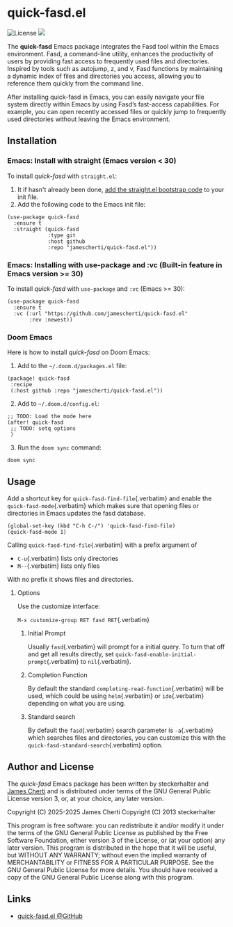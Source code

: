 # quick-fasd.el
![License](https://img.shields.io/github/license/jamescherti/quick-fasd.el)
![](https://raw.githubusercontent.com/jamescherti/quick-fasd.el/main/.images/made-for-gnu-emacs.svg)

The **quick-fasd** Emacs package integrates the Fasd tool within the Emacs environment. Fasd, a command-line utility, enhances the productivity of users by providing fast access to frequently used files and directories. Inspired by tools such as autojump, z, and v, Fasd functions by maintaining a dynamic index of files and directories you access, allowing you to reference them quickly from the command line.

After installing quick-fasd in Emacs, you can easily navigate your file system directly within Emacs by using Fasd’s fast-access capabilities. For example, you can open recently accessed files or quickly jump to frequently used directories without leaving the Emacs environment.

## Installation

### Emacs: Install with straight (Emacs version < 30)

To install *quick-fasd* with `straight.el`:

1. It if hasn't already been done, [add the straight.el bootstrap code](https://github.com/radian-software/straight.el?tab=readme-ov-file#getting-started) to your init file.
2. Add the following code to the Emacs init file:
```emacs-lisp
(use-package quick-fasd
  :ensure t
  :straight (quick-fasd
             :type git
             :host github
             :repo "jamescherti/quick-fasd.el"))
```

### Emacs: Installing with use-package and :vc (Built-in feature in Emacs version >= 30)

To install *quick-fasd* with `use-package` and `:vc` (Emacs >= 30):

``` emacs-lisp
(use-package quick-fasd
  :ensure t
  :vc (:url "https://github.com/jamescherti/quick-fasd.el"
       :rev :newest))
```

### Doom Emacs

Here is how to install *quick-fasd* on Doom Emacs:

1. Add to the `~/.doom.d/packages.el` file:
```elisp
(package! quick-fasd
 :recipe
 (:host github :repo "jamescherti/quick-fasd.el"))
```

2. Add to `~/.doom.d/config.el`:
```elisp
;; TODO: Load the mode here
(after! quick-fasd
 ;; TODO: setq options
 )
```

3. Run the `doom sync` command:
```
doom sync
```

## Usage

Add a shortcut key for `quick-fasd-find-file`{.verbatim} and enable the
`quick-fasd-mode`{.verbatim} which makes sure that opening files or
directories in Emacs updates the fasd database.

``` {.commonlisp org-language="emacs-lisp"}
(global-set-key (kbd "C-h C-/") 'quick-fasd-find-file)
(quick-fasd-mode 1)
```

Calling `quick-fasd-find-file`{.verbatim} with a prefix argument of

-   `C-u`{.verbatim} lists only directories
-   `M--`{.verbatim} lists only files

With no prefix it shows files and directories.

1.  Options

    Use the customize interface:

    `M-x customize-group RET fasd RET`{.verbatim}

    1.  Initial Prompt

        Usually `fasd`{.verbatim} will prompt for a initial query. To
        turn that off and get all results directly, set
        `quick-fasd-enable-initial-prompt`{.verbatim} to
        `nil`{.verbatim}.

    2.  Completion Function

        By default the standard `completing-read-function`{.verbatim}
        will be used, which could be using `helm`{.verbatim} or
        `ido`{.verbatim} depending on what you are using.

    3.  Standard search

        By default the `fasd`{.verbatim} search parameter is
        `-a`{.verbatim} which searches files and directories, you can
        customize this with the `quick-fasd-standard-search`{.verbatim}
        option.

## Author and License

The *quick-fasd* Emacs package has been written by steckerhalter and [James Cherti](https://www.jamescherti.com/) and is distributed under terms of the GNU General Public License version 3, or, at your choice, any later version.

Copyright (C) 2025-2025 James Cherti
Copyright (C) 2013 steckerhalter

This program is free software: you can redistribute it and/or modify it under the terms of the GNU General Public License as published by the Free Software Foundation, either version 3 of the License, or (at your option) any later version. This program is distributed in the hope that it will be useful, but WITHOUT ANY WARRANTY; without even the implied warranty of MERCHANTABILITY or FITNESS FOR A PARTICULAR PURPOSE. See the GNU General Public License for more details. You should have received a copy of the GNU General Public License along with this program.

## Links

- [quick-fasd.el @GitHub](https://github.com/jamescherti/quick-fasd.el)
